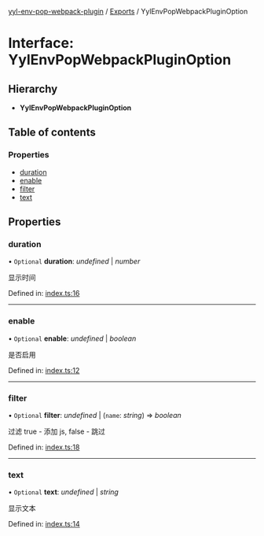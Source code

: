[yyl-env-pop-webpack-plugin](../README.md) / [Exports](../modules.md) / YylEnvPopWebpackPluginOption

# Interface: YylEnvPopWebpackPluginOption

## Hierarchy

* **YylEnvPopWebpackPluginOption**

## Table of contents

### Properties

- [duration](yylenvpopwebpackpluginoption.md#duration)
- [enable](yylenvpopwebpackpluginoption.md#enable)
- [filter](yylenvpopwebpackpluginoption.md#filter)
- [text](yylenvpopwebpackpluginoption.md#text)

## Properties

### duration

• `Optional` **duration**: *undefined* \| *number*

显示时间

Defined in: [index.ts:16](https://github.com/jackness1208/yyl-env-pop-webpack-plugin/blob/1a16e55/src/index.ts#L16)

___

### enable

• `Optional` **enable**: *undefined* \| *boolean*

是否启用

Defined in: [index.ts:12](https://github.com/jackness1208/yyl-env-pop-webpack-plugin/blob/1a16e55/src/index.ts#L12)

___

### filter

• `Optional` **filter**: *undefined* \| (`name`: *string*) => *boolean*

过滤 true - 添加 js, false - 跳过

Defined in: [index.ts:18](https://github.com/jackness1208/yyl-env-pop-webpack-plugin/blob/1a16e55/src/index.ts#L18)

___

### text

• `Optional` **text**: *undefined* \| *string*

显示文本

Defined in: [index.ts:14](https://github.com/jackness1208/yyl-env-pop-webpack-plugin/blob/1a16e55/src/index.ts#L14)
